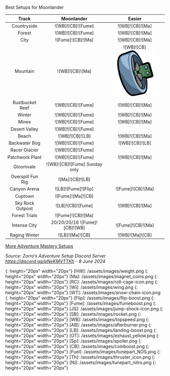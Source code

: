 Best Setups for Moonlander

Track | Moonlander | Easier
:--: | :--: | :--:
Countryside | ![WB]![CB]![Fume] | ![WB]![CB]![Ma]
Forest | ![WB]![CB]![Fume] | ![WB]![CB]![Ma]
City | ![Fume]![CB]![Ma] | ![WB]![CB]![Ma]
Mountain | ![WB]![CB]![Ma] | ![WB]![CB]![AC]
Rustbucket Reef | ![WB]![CB]![Fume] | ![WB]![CB]![Ma]
Winter | ![WB]![CB]![Fume] | ![WB]![CB]![Ma]
Mines | ![WB]![CB]![Fume] | ![WB]![CB]![Ma]
Desert Valley | ![WB]![CB]![Fume] | 
Beach | ![WB]![CB]![LB] | ![WB]![CB]![Ma]
Backwater Bog | ![WB]![CB]![Fume] | ![WB]![CB]![LB]
Racer Glacier | ![WB]![CB]![Fume] | 
Patchwork Plant | ![WB]![CB]![Fume] | ![WB]![CB]![Ma]
Gloomvale | ![WB]![CB]![Fume] Sunday only | 
Overspill Fun Rig | ![Ma]![CB]![LB] | 
Canyon Arena | ![LB]![Fume]![Flip] | ![Fume]![CB]![Ma]
Cuptown | ![Fume]![Ma]![CB] | 
Sky Rock Outpost | ![LB]![CB]![Fume] | ![WB]![CB]![Ma]
Forest Trials | ![Fume]![CB]![Ma] | 
Intense City | 20/20/20/16 ![Fume]![CB]![WB] | ![Fume]![CB]![Ma]
Raging Winter | ![LB]![Ma]![CB] | ![WB]![Ma]![CB]

[More Adventure Mastery Setups](/more/#adventures)  

*Source: Zorro’s Adventure Setup Discord Server https://discord.gg/pNeKMVTTKh - 8 June 2024*

[AC]: /assets/images/aircontrol.png
{: height="20px" width="20px"}
[HW]: /assets/images/weight.png
{: height="20px" width="20px"}
[Ma]: /assets/images/magnet_coins.png
{: height="20px" width="20px"}
[RC]: /assets/images/roll-cage-icon.png
{: height="20px" width="20px"}
[Wi]: /assets/images/wing.png
{: height="20px" width="20px"}
[WT]: /assets/images/snow-chain-icon.png
{: height="20px" width="20px"}
[Flip]: /assets/images/flip-boost.png
{: height="20px" width="20px"}
[Fume]: /assets/images/fumeboost.png
{: height="20px" width="20px"}
[JS]: /assets/images/jump-shock-icon.png
{: height="20px" width="20px"}
[SB]: /assets/images/rocket.png
{: height="20px" width="20px"}
[WB]: /assets/images/topspeed.png
{: height="20px" width="20px"}
[AB]: /assets/images/afterburner.png
{: height="20px" width="20px"}
[LB]: /assets/images/landing-boost.png
{: height="20px" width="20px"}
[OT]: /assets/images/exhaust_yellow.png
{: height="20px" width="20px"}
[Sp]: /assets/images/spoiler.png
{: height="20px" width="20px"}
[CB]: /assets/images/coinboost.png
{: height="20px" width="20px"}
[Fuel]: /assets/images/tunepart_NOS.png
{: height="20px" width="20px"}
[Th]: /assets/images/thruster_icon.png
{: height="20px" width="20px"}
[Ni]: /assets/images/tunepart_nitro.png
{: height="20px" width="20px"}

